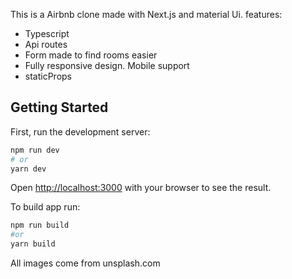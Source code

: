 This is a Airbnb clone made with Next.js and material Ui. features:

- Typescript
- Api routes
- Form made to find rooms easier
- Fully responsive design. Mobile support
- staticProps

## Getting Started

First, run the development server:

```bash
npm run dev
# or
yarn dev
```

Open [http://localhost:3000](http://localhost:3000) with your browser to see the result.

To build app run:

```bash
npm run build
#or
yarn build
```

All images come from unsplash.com
